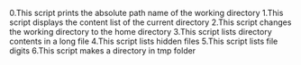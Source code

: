 0.This script prints the absolute path name of the working directory
1.This script displays the content list of the current directory
2.This script changes the working directory to the home directory
3.This script lists directory contents in a long file
4.This script lists hidden files
5.This script lists file digits
6.This script makes a directory in tmp folder
